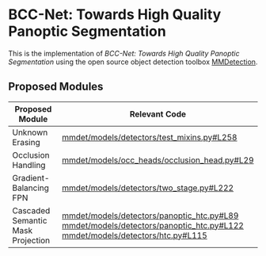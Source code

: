 # BCC-Net: Towards High Quality Panoptic Segmentation
This is the implementation of *BCC-Net: Towards High Quality Panoptic Segmentation* using the open source object detection toolbox [MMDetection](https://github.com/open-mmlab/mmdetection).
## Proposed Modules

| Proposed Module                   | Relevant Code                                                |
| --------------------------------- | ------------------------------------------------------------ |
| Unknown Erasing                   | [mmdet/models/detectors/test_mixins.py#L258](https://github.com/under-review/BCC-Net-Towards-High-Quality-Panoptic-Segmentation/blob/master/mmdet/models/detectors/test_mixins.py#L258) |
| Occlusion Handling                 | [mmdet/models/occ_heads/occlusion_head.py#L29](https://github.com/under-review/BCC-Net-Towards-High-Quality-Panoptic-Segmentation/blob/master/mmdet/models/occ_heads/occlusion_head.py#L29) |
| Gradient-Balancing FPN            | [mmdet/models/detectors/two_stage.py#L222](https://github.com/under-review/BCC-Net-Towards-High-Quality-Panoptic-Segmentation/blob/master/mmdet/models/detectors/two_stage.py#L222) |
| Cascaded Semantic Mask Projection | [mmdet/models/detectors/panoptic_htc.py#L89](https://github.com/under-review/BCC-Net-Towards-High-Quality-Panoptic-Segmentation/blob/master/mmdet/models/detectors/panoptic_htc.py#L89)<br>[mmdet/models/detectors/panoptic_htc.py#L122](https://github.com/under-review/BCC-Net-Towards-High-Quality-Panoptic-Segmentation/blob/master/mmdet/models/detectors/panoptic_htc.py#L122)<br>[mmdet/models/detectors/htc.py#L115](https://github.com/under-review/BCC-Net-Towards-High-Quality-Panoptic-Segmentation/blob/master/mmdet/models/detectors/htc.py#L115) |
